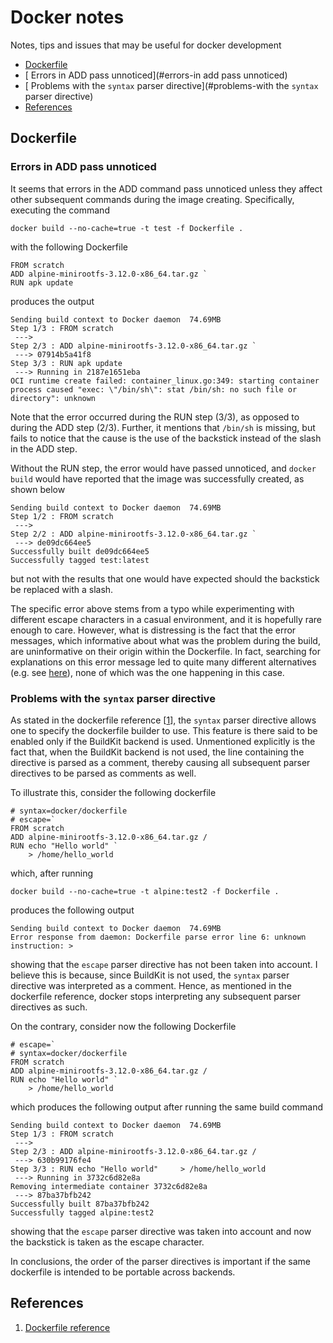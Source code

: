 # Docker notes
Notes, tips and issues that may be useful for docker development

  * [ Dockerfile](#dockerfile)
   * [ Errors in ADD pass unnoticed](#errors-in add pass unnoticed)
   * [ Problems with the `syntax` parser directive](#problems-with the `syntax` parser directive)
  * [ References](#references)

## Dockerfile

### Errors in ADD pass unnoticed

It seems that errors in the ADD command pass unnoticed unless they affect other subsequent commands during the image creating. Specifically, executing the command
```
docker build --no-cache=true -t test -f Dockerfile .
```
with the following Dockerfile
```
FROM scratch
ADD alpine-minirootfs-3.12.0-x86_64.tar.gz `
RUN apk update
```
produces the output
```
Sending build context to Docker daemon  74.69MB
Step 1/3 : FROM scratch
 ---> 
Step 2/3 : ADD alpine-minirootfs-3.12.0-x86_64.tar.gz `
 ---> 07914b5a41f8
Step 3/3 : RUN apk update
 ---> Running in 2187e1651eba
OCI runtime create failed: container_linux.go:349: starting container process caused "exec: \"/bin/sh\": stat /bin/sh: no such file or directory": unknown
```
Note that the error occurred during the RUN step (3/3), as opposed to during the ADD step (2/3). Further, it mentions that `/bin/sh` is missing, but fails to notice that the cause is the use of the backstick instead of the slash in the ADD step.

Without the RUN step, the error would have passed unnoticed, and `docker build` would have reported that the image was successfully created, as shown below
```
Sending build context to Docker daemon  74.69MB
Step 1/2 : FROM scratch
 ---> 
Step 2/2 : ADD alpine-minirootfs-3.12.0-x86_64.tar.gz `
 ---> de09dc664ee5
Successfully built de09dc664ee5
Successfully tagged test:latest
```
but not with the results that one would have expected should the backstick be replaced with a slash.

The specific error above stems from a typo while experimenting with different escape characters in a casual environment, and it is hopefully rare enough to care. However, what is distressing is the fact that the error messages, which informative about what was the problem during the build, are uninformative on their origin within the Dockerfile. In fact, searching for explanations on this error message led to quite many different alternatives (e.g. see [here](https://github.com/moby/moby/issues/31702)), none of which was the one happening in this case.

### Problems with the `syntax` parser directive

As stated in the dockerfile reference [[1]], the `syntax` parser directive allows one to specify the dockerfile builder to use. This feature is there said to be enabled only if the BuildKit backend is used. Unmentioned explicitly is the fact that, when the BuildKit backend is not used, the line containing the directive is parsed as a comment, thereby causing all subsequent parser directives to be parsed as comments as well.

To illustrate this, consider the following dockerfile
```
# syntax=docker/dockerfile
# escape=`
FROM scratch
ADD alpine-minirootfs-3.12.0-x86_64.tar.gz /
RUN echo "Hello world" `
    > /home/hello_world
```
which, after running 
```
docker build --no-cache=true -t alpine:test2 -f Dockerfile .
```
produces the following output
```
Sending build context to Docker daemon  74.69MB
Error response from daemon: Dockerfile parse error line 6: unknown instruction: >
```
showing that the `escape` parser directive has not been taken into account. I believe this is because, since BuildKit is not used, the `syntax` parser directive was interpreted as a comment. Hence, as mentioned in the dockerfile reference, docker stops interpreting any subsequent parser directives as such.

On the contrary, consider now the following Dockerfile
```
# escape=`
# syntax=docker/dockerfile
FROM scratch
ADD alpine-minirootfs-3.12.0-x86_64.tar.gz /
RUN echo "Hello world" `
    > /home/hello_world
```
which produces the following output after running the same build command
```
Sending build context to Docker daemon  74.69MB
Step 1/3 : FROM scratch
 ---> 
Step 2/3 : ADD alpine-minirootfs-3.12.0-x86_64.tar.gz /
 ---> 630b99176fe4
Step 3/3 : RUN echo "Hello world"     > /home/hello_world
 ---> Running in 3732c6d82e8a
Removing intermediate container 3732c6d82e8a
 ---> 87ba37bfb242
Successfully built 87ba37bfb242
Successfully tagged alpine:test2
```
showing that the `escape` parser directive was taken into account and now the backstick is taken as the escape character.

In conclusions, the order of the parser directives is important if the same dockerfile is intended to be portable across backends.

## References
[1]: https://docs.docker.com/engine/reference/builder/#parser-directives

1. [Dockerfile reference](https://docs.docker.com/engine/reference/builder/#parser-directives)
